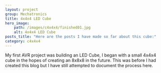```yaml
---
layout: project
group: Mechatronics
title: 4x4x4 LED Cube
hero_image: 
    path: /images/c4x4x4/finished01.jpg
    alt: 4x4x4 LED Cube
posts_title: "Here are the posts I have made so far about this cube:"
category: c4x4x4
---
```


My first AVR project was building an LED Cube, I began with a small 4x4x4 cube in the hopes of creating an 8x8x8 in the future. This was before I had created this blog but I have still attempted to document the process here.

<!-- TODO: insert video -->

<!-- <center>
    <video width="224" height="400" controls muted>
            <source src="{{ site.baseurl }}/images/c4x4x4/LEDCube.mp4" type="video/mp4">
            LED Cube
    </video>
</center> -->

